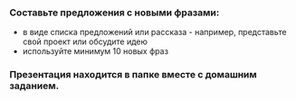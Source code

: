 ### Составьте предложения с новыми фразами:
- в виде списка предложений или рассказа - например, представьте свой проект или обсудите идею
- используйте минимум 10 новых фраз
### Презентация находится в папке вместе с домашним заданием.
